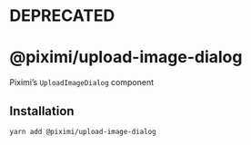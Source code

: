 # DEPRECATED

# @piximi/upload-image-dialog

Piximi’s `UploadImageDialog` component

## Installation

```sh
yarn add @piximi/upload-image-dialog
```
